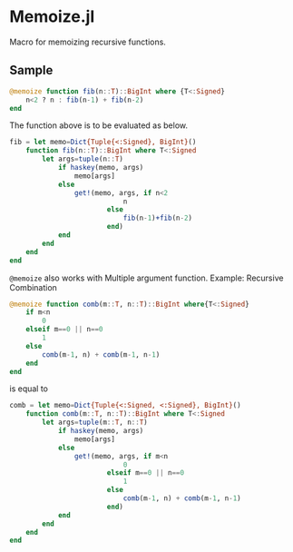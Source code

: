 # Memoize.jl
Macro for memoizing recursive functions.

## Sample
```julia
@memoize function fib(n::T)::BigInt where {T<:Signed}
    n<2 ? n : fib(n-1) + fib(n-2)
end
```
The function above is to be evaluated as below.
```julia
fib = let memo=Dict{Tuple{<:Signed}, BigInt}()
    function fib(n::T)::BigInt where T<:Signed
        let args=tuple(n::T)
            if haskey(memo, args)
                memo[args]
            else
                get!(memo, args, if n<2
                            n
                        else
                            fib(n-1)+fib(n-2)
                        end)
            end
        end
    end
end
```
`@memoize` also works with Multiple argument function.
Example: Recursive Combination
```julia
@memoize function comb(m::T, n::T)::BigInt where{T<:Signed}
    if m<n
        0
    elseif m==0 || n==0
        1
    else
        comb(m-1, n) + comb(m-1, n-1)
    end
end
```
is equal to
```julia
comb = let memo=Dict{Tuple{<:Signed, <:Signed}, BigInt}()
    function comb(m::T, n::T)::BigInt where T<:Signed
        let args=tuple(m::T, n::T)
            if haskey(memo, args)
                memo[args]
            else
                get!(memo, args, if m<n
                            0
                        elseif m==0 || n==0
                            1
                        else
                            comb(m-1, n) + comb(m-1, n-1)
                        end)
            end
        end
    end
end
```
